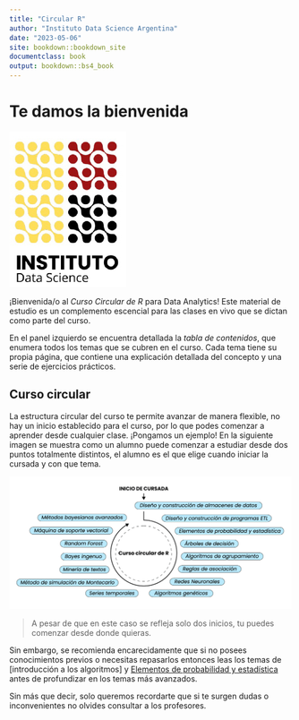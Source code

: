 ```yaml
---
title: "Circular R"
author: "Instituto Data Science Argentina"
date: "2023-05-06"
site: bookdown::bookdown_site
documentclass: book
output: bookdown::bs4_book
---
```


# Te damos la bienvenida

<div class="small_right"><img src="images/logos/logo-vertical.jpg"></div>

¡Bienvenida/o al *Curso Circular de R* para Data Analytics! Este material de estudio es un complemento escencial para las clases en vivo que se dictan como parte del curso.

En el panel izquierdo se encuentra detallada la *tabla de contenidos*, que enumera todos los temas que se cubren en el curso. Cada tema tiene su propia página, que contiene una explicación detallada del concepto y una serie de ejercicios prácticos.

## Curso circular

La estructura circular del curso te permite avanzar de manera flexible, no hay un inicio establecido para el curso, por lo que podes comenzar a aprender desde cualquier clase. ¡Pongamos un ejemplo! En la siguiente imagen se muestra como un alumno puede comenzar a estudiar desde dos puntos totalmente distintos, el alumno es el que elige cuando iniciar la cursada y con que tema.

<img src="images/circular.gif">

>A pesar de que en este caso se refleja solo dos inicios, tu puedes comenzar desde donde quieras.

<div class="info">
<p>Sin embargo, se recomienda encarecidamente que si no posees conocimientos previos o necesitas repasarlos entonces leas los temas de [introducción a los algoritmos] y <a href="elementos-de-probabilidad-y-estad%C3%ADstica---parte-1.html">Elementos de probabilidad y estadística</a> antes de profundizar en los temas más avanzados.</p>
</div>

Sin más que decir, solo queremos recordarte que si te surgen dudas o inconvenientes no olvides consultar a los profesores.
